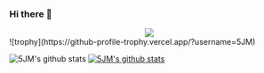 ### Hi there 👋

<!-- <img src="https://img.shields.io/badge/{내용}-{배경 색깔}?style={스타일}&logo={로고이름}&logoColor={로고 색깔}"/>

출처: https://eunhee-programming.tistory.com/239 [코드짜는 문과녀] -->

<div align = "center">

<img src="https://img.shields.io/badge/Android-lightgray?style=flat&logo=Android&logoColor=3DDC84"/>

</div>
![trophy](https://github-profile-trophy.vercel.app/?username=5JM)

![5JM's github stats](https://github-readme-stats.vercel.app/api?username=5JM&show_icons=true)
[![5JM's github stats](https://github-readme-stats.vercel.app/api/top-langs/?username=5JM&show_icons=true&hide_border=true&title_color=004386&icon_color=004386&layout=compact)](https://github.com/5JM)


<!-- **5JM/5JM** is a ✨ _special_ ✨ repository because its `README.md` (this file) appears on your GitHub profile.

Here are some ideas to get you started:


- 🔭 I’m currently working on ...
- 🌱 I’m currently learning ...
- 👯 I’m looking to collaborate on ...
- 🤔 I’m looking for help with ...
- 💬 Ask me about ...
- 📫 How to reach me: ...
- 😄 Pronouns: ...
- ⚡ Fun fact: ... -->

